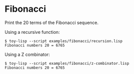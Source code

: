 # Fibonacci

Print the 20 terms of the Fibonacci sequence.

Using a recursive function:

```console
$ toy-lisp --script examples/fibonacci/recursion.lisp
Fibonacci numbers 20 = 6765
```

Using a Z combinator:

```console
$ toy-lisp --script examples/fibonacci/z-combinator.lisp
Fibonacci numbers 20 = 6765
```
